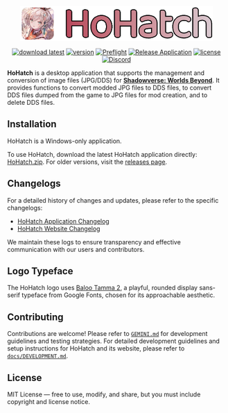 <p align="center">
  <a href="https://hohatch.draco.moe" target="_blank">
    <picture>
      <source media="(prefers-color-scheme: dark)" srcset="https://raw.githubusercontent.com/dracoboost/hohatch/refs/heads/master/images/hohatch-logo-dark.png">
      <img alt="HoHatch" src="https://raw.githubusercontent.com/dracoboost/hohatch/refs/heads/master/images/hohatch-logo-light.png" height="80">
    </picture>
  </a>

  <p align="center">
    <a href="https://github.com/dracoboost/hohatch/releases/latest"><img alt="download latest" src="https://img.shields.io/badge/download_latest-HoHatch-b7465a"></a>
    <a href="https://github.com/dracoboost/hohatch/releases"><img alt="version" src="https://img.shields.io/badge/version-1.0.1-b7465a"></a>
    <a href="https://github.com/dracoboost/hohatch/actions/workflows/preflight.yml"><img alt="Preflight" src="https://github.com/dracoboost/hohatch/actions/workflows/preflight.yml/badge.svg"></a>
    <a href="https://github.com/dracoboost/hohatch/actions/workflows/release.yml"><img alt="Release Application" src="https://github.com/dracoboost/hohatch/actions/workflows/release.yml/badge.svg"></a>
    <a href="https://github.com/dracoboost/hohatch/blob/master/LICENSE"><img alt="license" src="https://img.shields.io/badge/license-MIT-lightgrey.svg"></a>
    <a href="https://discord.gg/fEUMrTGb23" target="_blank"><img alt="Discord" src="https://img.shields.io/discord/1408725175532519448"></a>
  </p>
</p>

**HoHatch** is a desktop application that supports the management and conversion of image files (JPG/DDS) for [**Shadowverse: Worlds Beyond**](https://shadowverse-wb.com/). It provides functions to convert modded JPG files to DDS files, to convert DDS files dumped from the game to JPG files for mod creation, and to delete DDS files.

## Installation

HoHatch is a Windows-only application.

To use HoHatch, download the latest HoHatch application directly: [HoHatch.zip](https://github.com/dracoboost/hohatch/releases/latest/download/HoHatch.zip). For older versions, visit the [releases page](https://github.com/dracoboost/hohatch/releases).

## Changelogs

For a detailed history of changes and updates, please refer to the specific changelogs:

* [HoHatch Application Changelog](frontend/CHANGELOG.md)
* [HoHatch Website Changelog](website/CHANGELOG.md)

We maintain these logs to ensure transparency and effective communication with our users and contributors.

## Logo Typeface

The HoHatch logo uses [Baloo Tamma 2](https://fonts.google.com/specimen/Baloo+Tamma+2?preview.text=HoHatch&query=Baloo+Tamma+2), a playful, rounded display sans-serif typeface from Google Fonts, chosen for its approachable aesthetic.

## Contributing

Contributions are welcome! Please refer to [`GEMINI.md`](GEMINI.md) for development guidelines and testing strategies.
For detailed development guidelines and setup instructions for HoHatch and its website, please refer to [`docs/DEVELOPMENT.md`](docs/DEVELOPMENT.md).

## License

MIT License ― free to use, modify, and share, but you must include copyright and license notice.
